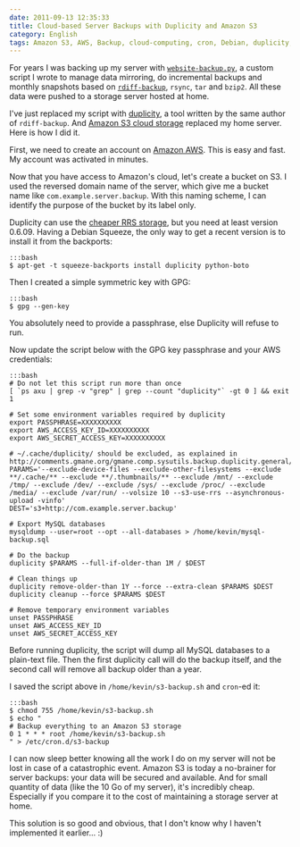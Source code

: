 ```yaml
---
date: 2011-09-13 12:35:33
title: Cloud-based Server Backups with Duplicity and Amazon S3
category: English
tags: Amazon S3, AWS, Backup, cloud-computing, cron, Debian, duplicity, Linux, MySQL, SQL, shell, Debian Squeeze, storage
---
```


For years I was backing up my server with [`website-backup.py`](http://github.com/kdeldycke/scripts/blob/master/website-backup.py), a custom script I wrote to manage data mirroring, do incremental backups and monthly snapshots based on [`rdiff-backup`](http://www.nongnu.org/rdiff-backup/), `rsync`, `tar` and `bzip2`. All these data were pushed to a storage server hosted at home.

I've just replaced my script with [duplicity](http://duplicity.nongnu.org), a tool written by the same author of `rdiff-backup`. And [Amazon S3 cloud storage](http://aws.amazon.com/s3/) replaced my home server. Here is how I did it.

First, we need to create an account on [Amazon AWS](http://aws.amazon.com). This is easy and fast. My account was activated in minutes.

Now that you have access to Amazon's cloud, let's create a bucket on S3. I used the reversed domain name of the server, which give me a bucket name like `com.example.server.backup`. With this naming scheme, I can identify the purpose of the bucket by its label only.

Duplicity can use the [cheaper RRS storage](http://aws.amazon.com/about-aws/whats-new/2010/05/19/announcing-amazon-s3-reduced-redundancy-storage/), but you need at least version 0.6.09. Having a Debian Squeeze, the only way to get a recent version is to install it from the backports:

    :::bash
    $ apt-get -t squeeze-backports install duplicity python-boto

Then I created a simple symmetric key with GPG:

    :::bash
    $ gpg --gen-key

You absolutely need to provide a passphrase, else Duplicity will refuse to run.

Now update the script below with the GPG key passphrase and your AWS credentials:

    :::bash
    # Do not let this script run more than once
    [ `ps axu | grep -v "grep" | grep --count "duplicity"` -gt 0 ] && exit 1

    # Set some environment variables required by duplicity
    export PASSPHRASE=XXXXXXXXXX
    export AWS_ACCESS_KEY_ID=XXXXXXXXXX
    export AWS_SECRET_ACCESS_KEY=XXXXXXXXXX

    # ~/.cache/duplicity/ should be excluded, as explained in http://comments.gmane.org/gmane.comp.sysutils.backup.duplicity.general/4449
    PARAMS='--exclude-device-files --exclude-other-filesystems --exclude **/.cache/** --exclude **/.thumbnails/** --exclude /mnt/ --exclude /tmp/ --exclude /dev/ --exclude /sys/ --exclude /proc/ --exclude /media/ --exclude /var/run/ --volsize 10 --s3-use-rrs --asynchronous-upload -vinfo'
    DEST='s3+http://com.example.server.backup'

    # Export MySQL databases
    mysqldump --user=root --opt --all-databases > /home/kevin/mysql-backup.sql

    # Do the backup
    duplicity $PARAMS --full-if-older-than 1M / $DEST

    # Clean things up
    duplicity remove-older-than 1Y --force --extra-clean $PARAMS $DEST
    duplicity cleanup --force $PARAMS $DEST

    # Remove temporary environment variables
    unset PASSPHRASE
    unset AWS_ACCESS_KEY_ID
    unset AWS_SECRET_ACCESS_KEY

Before running duplicity, the script will dump all MySQL databases to a plain-text file. Then the first duplicity call will do the backup itself, and the second call will remove all backup older than a year.

I saved the script above in `/home/kevin/s3-backup.sh` and `cron`-ed it:

    :::bash
    $ chmod 755 /home/kevin/s3-backup.sh
    $ echo "
    # Backup everything to an Amazon S3 storage
    0 1 * * * root /home/kevin/s3-backup.sh
    " > /etc/cron.d/s3-backup

I can now sleep better knowing all the work I do on my server will not be lost in case of a catastrophic event. Amazon S3 is today a no-brainer for server backups: your data will be secured and available. And for small quantity of data (like the 10 Go of my server), it's incredibly cheap. Especially if you compare it to the cost of maintaining a storage server at home.

This solution is so good and obvious, that I don't know why I haven't implemented it earlier... :)
